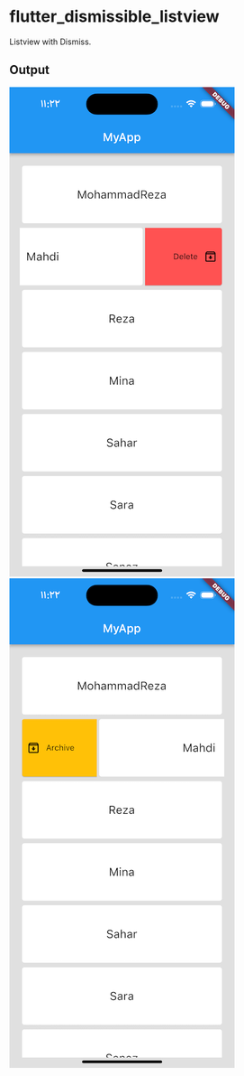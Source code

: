 # flutter_dismissible_listview

Listview with Dismiss.

## Output

<img src = "img1.png" />      <img src = "img2.png" />
